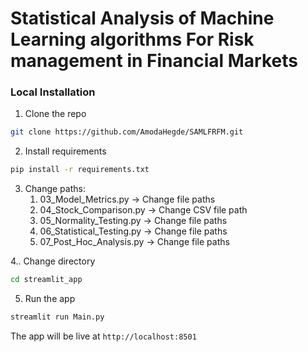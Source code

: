 # **Statistical Analysis of Machine Learning algorithms For Risk management in Financial Markets**
### **Local Installation**

1. Clone the repo

```bash
git clone https://github.com/AmodaHegde/SAMLFRFM.git
```

2. Install requirements

```bash
pip install -r requirements.txt
```

3. Change paths:
   1. 03_Model_Metrics.py -> Change file paths
   2. 04_Stock_Comparison.py -> Change CSV file path
   3. 05_Normality_Testing.py -> Change file paths
   4. 06_Statistical_Testing.py -> Change file paths
   5. 07_Post_Hoc_Analysis.py -> Change file paths

4.. Change directory
```bash
cd streamlit_app
```

5. Run the app

```bash
streamlit run Main.py
```
The app will be live at ```http://localhost:8501```
